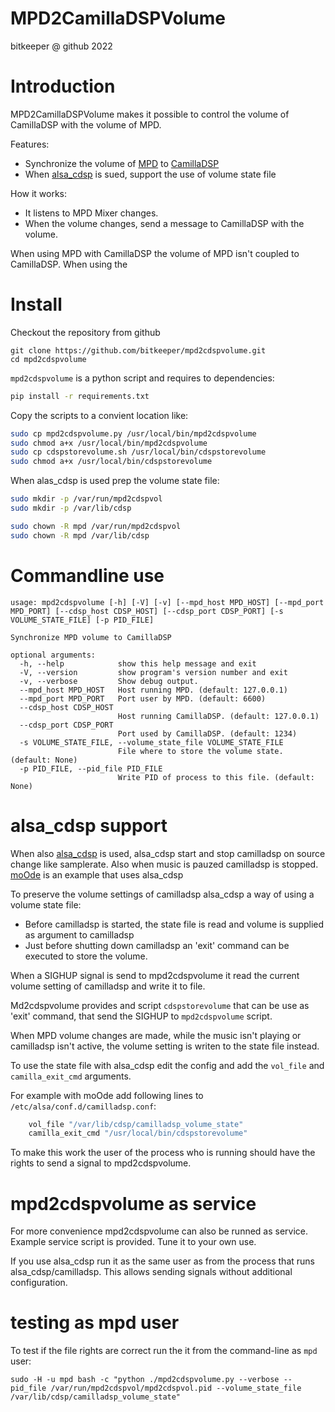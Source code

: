 MPD2CamillaDSPVolume<!-- omit in toc -->
=============================================
bitkeeper @ github 2022

# Introduction

MPD2CamillaDSPVolume makes it possible to control the volume of CamillaDSP with the volume of MPD.

Features:
- Synchronize the volume of [MPD](https://www.musicpd.org/) to [CamillaDSP](https://github.com/HEnquist/camilladsp)
- When [alsa_cdsp](https://github.com/scripple/alsa_cdsp) is sued, support the use of  volume state file

How it works:
* It listens to MPD Mixer changes.
* When the volume changes, send a message to CamillaDSP with the volume.



When using MPD with CamillaDSP the volume of MPD isn't coupled to CamillaDSP.
When using the

# Install
Checkout the repository from github
```
git clone https://github.com/bitkeeper/mpd2cdspvolume.git
cd mpd2cdspvolume
```

`mpd2cdspvolume` is a python script and requires to dependencies:
```bash
pip install -r requirements.txt
```

Copy the scripts to a convient location like:
```bash
sudo cp mpd2cdspvolume.py /usr/local/bin/mpd2cdspvolume
sudo chmod a+x /usr/local/bin/mpd2cdspvolume
sudo cp cdspstorevolume.sh /usr/local/bin/cdspstorevolume
sudo chmod a+x /usr/local/bin/cdspstorevolume
```

When alas_cdsp is used prep the volume state file:
```bash
sudo mkdir -p /var/run/mpd2cdspvol
sudo mkdir -p /var/lib/cdsp

sudo chown -R mpd /var/run/mpd2cdspvol
sudo chown -R mpd /var/lib/cdsp
```


# Commandline use
```
usage: mpd2cdspvolume [-h] [-V] [-v] [--mpd_host MPD_HOST] [--mpd_port MPD_PORT] [--cdsp_host CDSP_HOST] [--cdsp_port CDSP_PORT] [-s VOLUME_STATE_FILE] [-p PID_FILE]

Synchronize MPD volume to CamillaDSP

optional arguments:
  -h, --help            show this help message and exit
  -V, --version         show program's version number and exit
  -v, --verbose         Show debug output.
  --mpd_host MPD_HOST   Host running MPD. (default: 127.0.0.1)
  --mpd_port MPD_PORT   Port user by MPD. (default: 6600)
  --cdsp_host CDSP_HOST
                        Host running CamillaDSP. (default: 127.0.0.1)
  --cdsp_port CDSP_PORT
                        Port used by CamillaDSP. (default: 1234)
  -s VOLUME_STATE_FILE, --volume_state_file VOLUME_STATE_FILE
                        File where to store the volume state. (default: None)
  -p PID_FILE, --pid_file PID_FILE
                        Write PID of process to this file. (default: None)
```




# alsa_cdsp support
When also  [alsa_cdsp](https://github.com/scripple/alsa_cdsp) is used, alsa_cdsp start and stop camilladsp on source change like samplerate. Also when music is pauzed camilladsp is stopped. [moOde](https://www.moode.org) is an example that uses alsa_cdsp

To preserve the volume settings of camilladsp alsa_cdsp a way of using a volume state file:
- Before camilladsp is started, the state file is read and volume is supplied as argument to camilladsp
- Just before shutting down camilladsp an 'exit' command can be executed to store the volume.


When a SIGHUP signal is send to mpd2cdspvolume it read the current volume setting of camilladsp and write it to file.

Md2cdspvolume provides and script `cdspstorevolume` that can be use as 'exit' command, that send the SIGHUP to `mpd2cdspvolume` script.

When MPD volume changes are made, while the music isn't playing or camilladsp isn't active, the volume setting is writen to the state file instead.

To use the state file with alsa_cdsp edit the config and add the `vol_file` and `camilla_exit_cmd` arguments.

For example with moOde add following lines to `/etc/alsa/conf.d/camilladsp.conf`:
```bash
    vol_file "/var/lib/cdsp/camilladsp_volume_state"
    camilla_exit_cmd "/usr/local/bin/cdspstorevolume"
```

To make this work the user of the process who is running should have the rights to send a signal to mpd2cdspvolume.


# mpd2cdspvolume as service
For more convenience mpd2cdspvolume can also be runned as service.
Example service script is provided. Tune it to your own use.

If you use alsa_cdsp run it as the same user as from the process that runs alsa_cdsp/camilladsp. This allows sending signals without additional configuration.



# testing as mpd user
To test if the file rights are correct run the it from the command-line as `mpd` user:

```
sudo -H -u mpd bash -c "python ./mpd2cdspvolume.py --verbose --pid_file /var/run/mpd2cdspvol/mpd2cdspvol.pid --volume_state_file /var/lib/cdsp/camilladsp_volume_state"
```